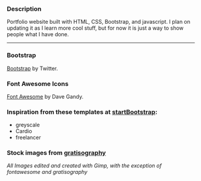 ### Description
Portfolio website built with HTML, CSS, Bootstrap, and javascript. I plan on updating it as I learn more cool stuff, but for now it is just a way to show people what I have done.

******

### Bootstrap
[Bootstrap](http://getbootstrap.com/) by Twitter.

### Font Awesome Icons 
[Font Awesome](http://fortawesome.github.io/Font-Awesome/) by Dave Gandy. 

### Inspiration from these templates at [startBootstrap](https://startbootstrap.com/):
- greyscale
- Cardio
- freelancer

### Stock images from [gratisography](http://gratisography.com/)

*All Images edited and created with Gimp, with the exception of fontawesome and gratisography*

